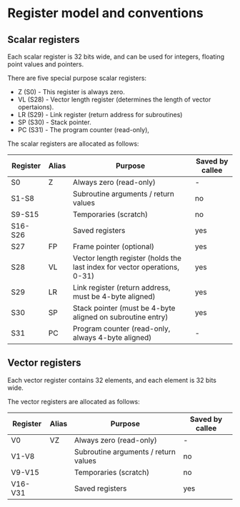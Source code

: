 # Register model and conventions

## Scalar registers

Each scalar register is 32 bits wide, and can be used for integers, floating point values and pointers.

There are five special purpose scalar registers:
* Z (S0) - This register is always zero.
* VL (S28) - Vector length register (determines the length of vector opertaions).
* LR (S29) - Link register (return address for subroutines)
* SP (S30) - Stack pointer.
* PC (S31) - The program counter (read-only),

The scalar registers are allocated as follows:

| Register | Alias | Purpose | Saved by callee |
|---|---|---|---|
| S0  | Z | Always zero (read-only) | - |
| S1-S8   | | Subroutine arguments / return values | no |
| S9-S15  | | Temporaries (scratch) | no |
| S16-S26 | | Saved registers | yes |
| S27 | FP | Frame pointer (optional) | yes |
| S28 | VL | Vector length register (holds the last index for vector operations, 0-31) | yes |
| S29 | LR | Link register (return address, must be 4-byte aligned) | yes |
| S30 | SP | Stack pointer (must be 4-byte aligned on subroutine entry) | yes |
| S31 | PC | Program counter (read-only, always 4-byte aligned) | - |


## Vector registers

Each vector register contains 32 elements, and each element is 32 bits wide.

The vector registers are allocated as follows:

| Register | Alias | Purpose | Saved by callee |
|---|---|---|---|
| V0  | VZ | Always zero (read-only) | - |
| V1-V8   | | Subroutine arguments / return values | no |
| V9-V15  | | Temporaries (scratch) | no |
| V16-V31 | | Saved registers | yes |

